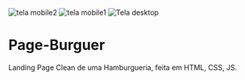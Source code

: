 ![tela mobile2](https://github.com/GurgelDeveloper/Page-Burguer/assets/130413327/f5cee328-5464-43b6-81ba-3ebeff374729)
![tela mobile1](https://github.com/GurgelDeveloper/Page-Burguer/assets/130413327/e9d4f8ce-2d55-4b5a-973e-5efb4e7cdaa0)
![Tela desktop](https://github.com/GurgelDeveloper/Page-Burguer/assets/130413327/90ea7404-1c18-4db8-b9aa-afcc12bd5910)
# Page-Burguer
Landing Page Clean de uma Hamburgueria, feita em HTML, CSS, JS.

